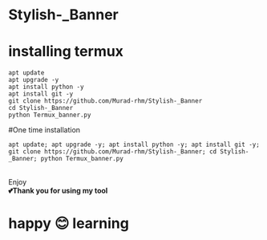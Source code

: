 # Stylish-_Banner
# installing termux

````
apt update
apt upgrade -y
apt install python -y
apt install git -y
git clone https://github.com/Murad-rhm/Stylish-_Banner
cd Stylish-_Banner
python Termux_banner.py
````

#One time installation<br>
````
apt update; apt upgrade -y; apt install python -y; apt install git -y; git clone https://github.com/Murad-rhm/Stylish-_Banner; cd Stylish-_Banner; python Termux_banner.py

````
<p> <br> Enjoy<br>
<b> 💕Thank you for using my tool </b>

# happy 😊 learning 
